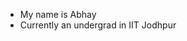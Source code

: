 - My name is Abhay
- Currently an undergrad in IIT Jodhpur


<!---
4bhay/4bhay is a ✨ special ✨ repository because its `README.md` (this file) appears on your GitHub profile.
You can click the Preview link to take a look at your changes.
--->
